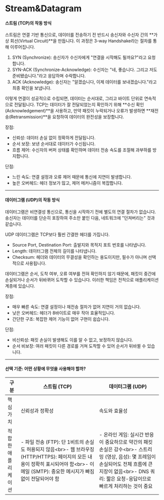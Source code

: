 # Stream\&Datagram

#### 스트림 (TCP)의 작동 방식

스트림은 연결 기반 통신으로, 데이터를 전송하기 전 반드시 송신자와 수신자 간의 \*\*가상 회선(Virtual Circuit)\*\*을 만듭니다. 이 과정은 3-way Handshake라는 절차를 통해 이루어집니다.

1. SYN (Synchronize): 송신자가 수신자에게 "연결을 시작해도 될까요?"라고 요청합니다.
2. SYN-ACK (Synchronize-Acknowledge): 수신자는 "네, 좋습니다. 그리고 저도 준비됐습니다."라고 응답하며 수락합니다.
3. ACK (Acknowledge): 송신자는 "알겠습니다, 이제 데이터를 보내겠습니다."라고 최종 확인을 보냅니다.

이렇게 연결이 성공적으로 수립되면, 데이터는 순서대로, 그리고 바이트 단위로 연속적으로 전달됩니다. TCP는 데이터가 잘 전달되었는지 확인하기 위해 \*\*수신 확인(Acknowledgement)\*\*을 사용하고, 만약 패킷이 누락되거나 오류가 발생하면 \*\*재전송(Retransmission)\*\*을 요청하여 데이터의 완전성을 보장합니다.

장점:

* 신뢰성: 데이터 손실 없이 정확하게 전달됩니다.
* 순서 보장: 보낸 순서대로 데이터가 수신됩니다.
* 흐름 제어: 수신자의 버퍼 상태를 확인하며 데이터 전송 속도를 조절해 과부하를 방지합니다.

단점:

* 느린 속도: 연결 설정과 오류 제어 때문에 통신에 지연이 발생합니다.
* 높은 오버헤드: 헤더 정보가 많고, 제어 메커니즘이 복잡합니다.

***

#### 데이터그램 (UDP)의 작동 방식

데이터그램은 비연결성 통신으로, 통신을 시작하기 전에 별도의 연결 절차가 없습니다. 송신자는 데이터를 단순히 포장하여 주소만 붙인 다음, 네트워크에 "던져버리는" 것과 같습니다.

UDP 데이터그램은 TCP보다 훨씬 간결한 헤더를 가집니다.

* Source Port, Destination Port: 출발지와 목적지 포트 번호를 나타냅니다.
* Length: 데이터그램 전체의 길이를 나타냅니다.
* Checksum: 헤더와 데이터의 무결성을 확인하는 용도이지만, 필수가 아니며 선택적으로 사용됩니다.

데이터그램은 순서, 도착 여부, 오류 여부를 전혀 확인하지 않기 때문에, 패킷이 중간에 손실되거나 순서가 뒤바뀌어 도착할 수 있습니다. 이러한 책임은 전적으로 애플리케이션 계층에 있습니다.

장점:

* 매우 빠른 속도: 연결 설정이나 재전송 절차가 없어 지연이 거의 없습니다.
* 낮은 오버헤드: 헤더가 8바이트로 매우 작아 효율적입니다.
* 간단한 구조: 복잡한 제어 기능이 없어 구현이 쉽습니다.

단점:

* 비신뢰성: 패킷 손실이 발생해도 이를 알 수 없고, 보정하지 않습니다.
* 순서 비보장: 여러 패킷이 다른 경로를 거쳐 도착할 수 있어 순서가 뒤바뀔 수 있습니다.

***

#### 선택 기준: 어떤 상황에 무엇을 사용해야 할까?

| 구분         | 스트림 (TCP)                                                                                                                    | 데이터그램 (UDP)                                                                                                                      |
| ---------- | ---------------------------------------------------------------------------------------------------------------------------- | -------------------------------------------------------------------------------------------------------------------------------- |
| 핵심 가치      | 신뢰성과 정확성                                                                                                                     | 속도와 효율성                                                                                                                          |
| 적합한 애플리케이션 | - 파일 전송 (FTP): 단 1비트의 손실도 허용되지 않음\<br>- 웹 브라우징 (HTTP/HTTPS): 페이지의 모든 내용이 정확히 표시되어야 함\<br>- 이메일 (SMTP): 중요한 메시지가 빠짐없이 전달되어야 함 | - 온라인 게임: 실시간 반응이 중요하므로 약간의 패킷 손실은 감수\<br>- 스트리밍 (영상, 음성): 몇 프레임이 손실되어도 전체 흐름에 큰 지장이 없음\<br>- DNS 쿼리: 짧은 요청-응답이므로 빠르게 처리하는 것이 중요 |
